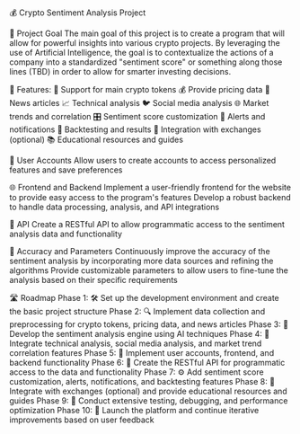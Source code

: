 💰 Crypto Sentiment Analysis Project

🎯 Project Goal
The main goal of this project is to create a program that will allow for powerful insights into various crypto projects. By leveraging the use of Artificial Intelligence, the goal is to contextualize the actions of a company into a standardized "sentiment score" or something along those lines (TBD) in order to allow for smarter investing decisions.


🚀 Features:
    💠 Support for main crypto tokens
    💰 Provide pricing data
    📰 News articles
    📈 Technical analysis
    🐦 Social media analysis
    🌐 Market trends and correlation
    🎛️ Sentiment score customization
    🔔 Alerts and notifications
    🔄 Backtesting and results
    🔗 Integration with exchanges (optional)
    📚 Educational resources and guides

👤 User Accounts
Allow users to create accounts to access personalized features and save preferences


🌐 Frontend and Backend
Implement a user-friendly frontend for the website to provide easy access to the program's features
Develop a robust backend to handle data processing, analysis, and API integrations

🔌 API
Create a RESTful API to allow programmatic access to the sentiment analysis data and functionality

🎯 Accuracy and Parameters
Continuously improve the accuracy of the sentiment analysis by incorporating more data sources and refining the algorithms
Provide customizable parameters to allow users to fine-tune the analysis based on their specific requirements

🛣️ Roadmap
    Phase 1: 🛠️ Set up the development environment and create the basic project structure
    Phase 2: 🔍 Implement data collection and preprocessing for crypto tokens, pricing data, and news articles
    Phase 3: 🧠 Develop the sentiment analysis engine using AI techniques
    Phase 4: 🔧 Integrate technical analysis, social media analysis, and market trend correlation features
    Phase 5: 👥 Implement user accounts, frontend, and backend functionality
    Phase 6: 🔌 Create the RESTful API for programmatic access to the data and functionality
    Phase 7: ⚙️ Add sentiment score customization, alerts, notifications, and backtesting features
    Phase 8: 🔗 Integrate with exchanges (optional) and provide educational resources and guides
    Phase 9: 🐛 Conduct extensive testing, debugging, and performance optimization
    Phase 10: 🚀 Launch the platform and continue iterative improvements based on user feedback